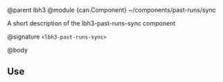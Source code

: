 @parent lbh3
@module {can.Component} ~/components/past-runs/sync <lbh3-past-runs-sync>

A short description of the lbh3-past-runs-sync component

@signature `<lbh3-past-runs-sync>`

@body

## Use
